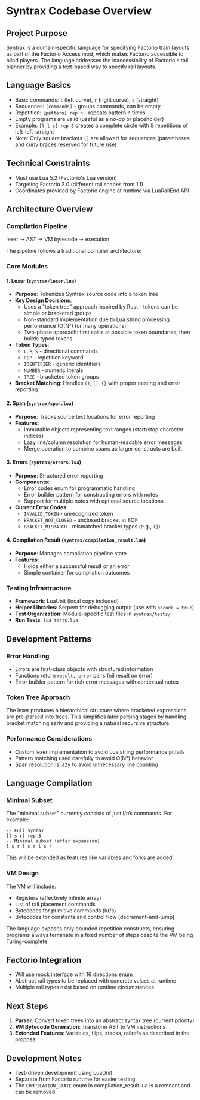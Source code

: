 # Syntrax Codebase Overview

## Project Purpose
Syntrax is a domain-specific language for specifying Factorio train layouts as part of the Factorio Access mod, which makes Factorio accessible to blind players. The language addresses the inaccessibility of Factorio's rail planner by providing a text-based way to specify rail layouts.

## Language Basics
- Basic commands: `l` (left curve), `r` (right curve), `s` (straight)
- Sequences: `[commands]` - groups commands, can be empty
- Repetition: `[pattern] rep n` - repeats pattern n times
- Empty programs are valid (useful as a no-op or placeholder)
- Example: `[l l s] rep 8` creates a complete circle with 8 repetitions of left-left-straight
- Note: Only square brackets `[]` are allowed for sequences (parentheses and curly braces reserved for future use)

## Technical Constraints
- Must use Lua 5.2 (Factorio's Lua version)
- Targeting Factorio 2.0 (different rail shapes from 1.1)
- Coordinates provided by Factorio engine at runtime via LuaRailEnd API

## Architecture Overview

### Compilation Pipeline
lexer → AST → VM bytecode → execution

The pipeline follows a traditional compiler architecture:

### Core Modules

#### 1. Lexer (`syntrax/lexer.lua`)
- **Purpose**: Tokenizes Syntrax source code into a token tree
- **Key Design Decisions**:
  - Uses a "token tree" approach inspired by Rust - tokens can be simple or bracketed groups
  - Non-standard implementation due to Lua string processing performance (O(N²) for many operations)
  - Two-phase approach: first splits at possible token boundaries, then builds typed tokens
- **Token Types**:
  - `L`, `R`, `S` - directional commands
  - `REP` - repetition keyword
  - `IDENTIFIER` - generic identifiers
  - `NUMBER` - numeric literals
  - `TREE` - bracketed token groups
- **Bracket Matching**: Handles `()`, `[]`, `{}` with proper nesting and error reporting

#### 2. Span (`syntrax/span.lua`)
- **Purpose**: Tracks source text locations for error reporting
- **Features**:
  - Immutable objects representing text ranges (start/stop character indices)
  - Lazy line/column resolution for human-readable error messages
  - Merge operation to combine spans as larger constructs are built

#### 3. Errors (`syntrax/errors.lua`)
- **Purpose**: Structured error reporting
- **Components**:
  - Error codes enum for programmatic handling
  - Error builder pattern for constructing errors with notes
  - Support for multiple notes with optional source locations
- **Current Error Codes**:
  - `INVALID_TOKEN` - unrecognized token
  - `BRACKET_NOT_CLOSED` - unclosed bracket at EOF
  - `BRACKET_MISMATCH` - mismatched bracket types (e.g., `(]`)

#### 4. Compilation Result (`syntrax/compilation_result.lua`)
- **Purpose**: Manages compilation pipeline state
- **Features**:
  - Holds either a successful result or an error
  - Simple container for compilation outcomes

### Testing Infrastructure
- **Framework**: LuaUnit (local copy included)
- **Helper Libraries**: Serpent for debugging output (use with `nocode = true`)
- **Test Organization**: Module-specific test files in `syntrax/tests/`
- **Run Tests**: `lua tests.lua`

## Development Patterns

### Error Handling
- Errors are first-class objects with structured information
- Functions return `result, error` pairs (nil result on error)
- Error builder pattern for rich error messages with contextual notes

### Token Tree Approach
The lexer produces a hierarchical structure where bracketed expressions are pre-parsed into trees. This simplifies later parsing stages by handling bracket matching early and providing a natural recursive structure.

### Performance Considerations
- Custom lexer implementation to avoid Lua string performance pitfalls
- Pattern matching used carefully to avoid O(N²) behavior
- Span resolution is lazy to avoid unnecessary line counting

## Language Compilation

### Minimal Subset
The "minimal subset" currently consists of just l/r/s commands. For example:
```
-- Full syntax
[l s r] rep 3
-- Minimal subset (after expansion)
l s r l s r l s r
```

This will be extended as features like variables and forks are added.

### VM Design
The VM will include:
- Registers (effectively infinite array)
- List of rail placement commands
- Bytecodes for primitive commands (l/r/s)
- Bytecodes for constants and control flow (decrement-and-jump)

The language exposes only bounded repetition constructs, ensuring programs always terminate in a fixed number of steps despite the VM being Turing-complete.

## Factorio Integration
- Will use mock interface with 16 directions enum
- Abstract rail types to be replaced with concrete values at runtime
- Multiple rail types exist based on runtime circumstances

## Next Steps
1. **Parser**: Convert token trees into an abstract syntax tree (current priority)
2. **VM Bytecode Generation**: Transform AST to VM instructions
3. **Extended Features**: Variables, flips, stacks, railrefs as described in the proposal

## Development Notes
- Test-driven development using LuaUnit
- Separate from Factorio runtime for easier testing
- The `COMPILATION_STATE` enum in compilation_result.lua is a remnant and can be removed